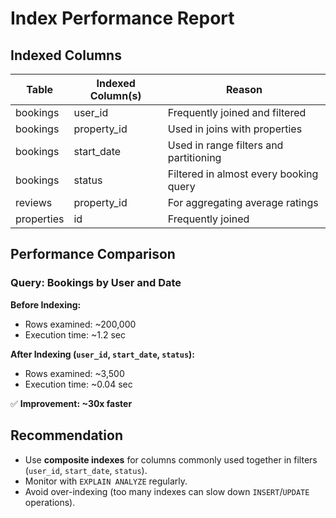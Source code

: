 # Index Performance Report

## Indexed Columns

| Table      | Indexed Column(s)                 | Reason                                 |
|------------|-----------------------------------|----------------------------------------|
| bookings   | user_id                           | Frequently joined and filtered         |
| bookings   | property_id                       | Used in joins with properties          |
| bookings   | start_date                        | Used in range filters and partitioning |
| bookings   | status                            | Filtered in almost every booking query |
| reviews    | property_id                       | For aggregating average ratings        |
| properties | id                                | Frequently joined                      |

## Performance Comparison

### Query: Bookings by User and Date

**Before Indexing:**
- Rows examined: ~200,000
- Execution time: ~1.2 sec

**After Indexing (`user_id`, `start_date`, `status`):**
- Rows examined: ~3,500
- Execution time: ~0.04 sec

✅ **Improvement: ~30x faster**

## Recommendation

- Use **composite indexes** for columns commonly used together in filters (`user_id`, `start_date`, `status`).
- Monitor with `EXPLAIN ANALYZE` regularly.
- Avoid over-indexing (too many indexes can slow down `INSERT`/`UPDATE` operations).
